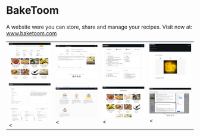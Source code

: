 # BakeToom 
A website were you can store, share and manage your recipes. Visit now at: www.baketoom.com

<table>
  <tr>
    <td><img src="https://github.com/gubrus50/BakeToom/blob/master/showcase/baketoom_0.png"/></td>
    <td><img src="https://github.com/gubrus50/BakeToom/blob/master/showcase/baketoom_1.png"/></td>
    <td><img src="https://github.com/gubrus50/BakeToom/blob/master/showcase/baketoom_2.png"/></td>
    <td><img src="https://github.com/gubrus50/BakeToom/blob/master/showcase/baketoom_3.png"/></td>
  </tr>
  <tr>
    <td><img src="https://github.com/gubrus50/BakeToom/blob/master/showcase/baketoom_4.png"/><</td>
    <td><img src="https://github.com/gubrus50/BakeToom/blob/master/showcase/baketoom_5.png"/><</td>
    <td><img src="https://github.com/gubrus50/BakeToom/blob/master/showcase/baketoom_6.png"/><</td>
    <td><img src="https://github.com/gubrus50/BakeToom/blob/master/showcase/baketoom_7.png"/><</td>
  </tr>
</table>

